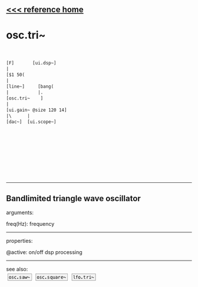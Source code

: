 [<<< reference home](ceammc_lib.md)
---

# osc.tri~

```


[F]       [ui.dsp~]
|
[$1 50(
|
[line~]     [bang(
|           |.
[osc.tri~    ]
|
[ui.gain~ @size 120 14]
|\      |
[dac~]  [ui.scope~]








            
```
---
Bandlimited triangle wave oscillator
---
arguments:

freq(Hz): frequency<br>

---
properties:

@active: on/off dsp
            processing<br>

---
see also:<br>
[![osc.saw~](img/object_osc.saw~.png)](osc.saw~.md)
[![osc.square~](img/object_osc.square~.png)](osc.square~.md)
[![lfo.tri~](img/object_lfo.tri~.png)](lfo.tri~.md)
